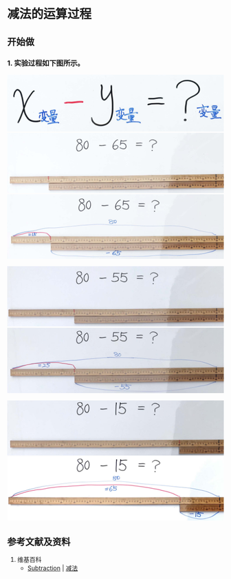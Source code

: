 # 减法的运算过程

## 开始做

### 1. 实验过程如下图所示。

![](/images/数轴(一维坐标系)/加减乘除的运算规律/减法的运算过程/1a0.jpg)
![](/images/数轴(一维坐标系)/加减乘除的运算规律/减法的运算过程/1a1.jpg)
![](/images/数轴(一维坐标系)/加减乘除的运算规律/减法的运算过程/1a2.jpg)

![](/images/数轴(一维坐标系)/加减乘除的运算规律/减法的运算过程/2a1.jpg)
![](/images/数轴(一维坐标系)/加减乘除的运算规律/减法的运算过程/2a2.jpg)

![](/images/数轴(一维坐标系)/加减乘除的运算规律/减法的运算过程/3a1.jpg)
![](/images/数轴(一维坐标系)/加减乘除的运算规律/减法的运算过程/3a2.jpg)

## 参考文献及资料

1. 维基百科
	- [Subtraction](https://en.wikipedia.org/wiki/Subtraction) | [减法](https://zh.wikipedia.org/wiki/减法) 
